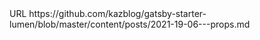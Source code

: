 <?xml version="1.0" encoding="UTF-8"?>
<!DOCTYPE plist PUBLIC "-//Apple//DTD PLIST 1.0//EN" "http://www.apple.com/DTDs/PropertyList-1.0.dtd">
<plist version="1.0">
<dict>
	<key>URL</key>
	<string>https://github.com/kazblog/gatsby-starter-lumen/blob/master/content/posts/2021-19-06---props.md</string>
</dict>
</plist>
